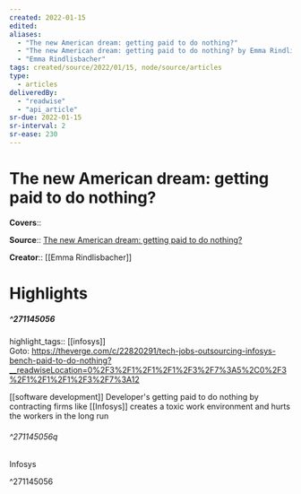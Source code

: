 ```yaml
---
created: 2022-01-15
edited:
aliases:
  - "The new American dream: getting paid to do nothing?"
  - "The new American dream: getting paid to do nothing? by Emma Rindlisbacher"
  - "Emma Rindlisbacher"
tags: created/source/2022/01/15, node/source/articles
type: 
  - articles
deliveredBy: 
  - "readwise"
  - "api_article"
sr-due: 2022-01-15
sr-interval: 2
sr-ease: 230
---
```

# The new American dream: getting paid to do nothing?

**Covers**:: 

**Source**:: [The new American dream: getting paid to do nothing?](https://theverge.com/c/22820291/tech-jobs-outsourcing-infosys-bench-paid-to-do-nothing)

**Creator**:: [[Emma Rindlisbacher]]

# Highlights
##### ^271145056

highlight_tags:: [[infosys]]   
Goto: https://theverge.com/c/22820291/tech-jobs-outsourcing-infosys-bench-paid-to-do-nothing?__readwiseLocation=0%2F3%2F1%2F1%2F1%2F3%2F7%3A5%2C0%2F3%2F1%2F1%2F1%2F3%2F7%3A12  

[[software development]] Developer's getting paid to do nothing by contracting firms like [[Infosys]] creates a toxic work environment and hurts the workers in the long run  

###### ^271145056q

Infosys 

^271145056

